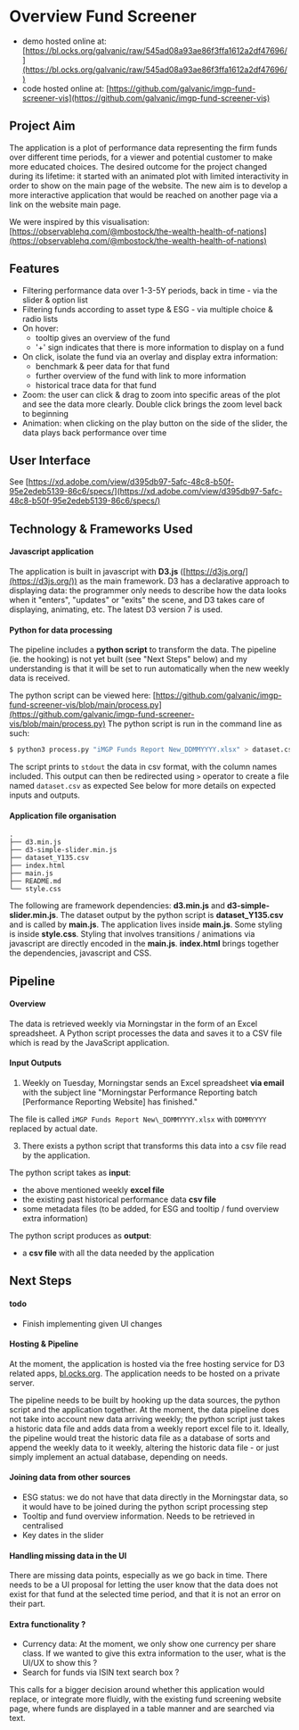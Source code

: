Overview Fund Screener
===

*   demo hosted online at: [https://bl.ocks.org/galvanic/raw/545ad08a93ae86f3ffa1612a2df47696/](https://bl.ocks.org/galvanic/raw/545ad08a93ae86f3ffa1612a2df47696/)
*   code hosted online at: [https://github.com/galvanic/imgp-fund-screener-vis](https://github.com/galvanic/imgp-fund-screener-vis)


Project Aim
-----------

The application is a plot of performance data representing the firm funds over different time periods, for a viewer and potential customer to make more educated choices.
The desired outcome for the project changed during its lifetime: it started with an animated plot with limited interactivity in order to show on the main page of the website.
The new aim is to develop a more interactive application that would be reached on another page via a link on the website main page.

We were inspired by this visualisation: [https://observablehq.com/@mbostock/the-wealth-health-of-nations](https://observablehq.com/@mbostock/the-wealth-health-of-nations)


Features
--------

*   Filtering performance data over 1-3-5Y periods, back in time - via the slider & option list
*   Filtering funds according to asset type & ESG - via multiple choice & radio lists
*   On hover:
    *   tooltip gives an overview of the fund
    *   '+' sign indicates that there is more information to display on a fund
*   On click, isolate the fund via an overlay and display extra information:
    *   benchmark & peer data for that fund
    *   further overview of the fund with link to more information
    *   historical trace data for that fund
*   Zoom: the user can click & drag to zoom into specific areas of the plot and see the data more clearly. Double click brings the zoom level back to beginning
*   Animation: when clicking on the play button on the side of the slider, the data plays back performance over time


User Interface
--------------

See [https://xd.adobe.com/view/d395db97-5afc-48c8-b50f-95e2edeb5139-86c6/specs/](https://xd.adobe.com/view/d395db97-5afc-48c8-b50f-95e2edeb5139-86c6/specs/)


Technology & Frameworks Used
----------------------------


#### Javascript application

The application is built in javascript with **D3.js** ([https://d3js.org/](https://d3js.org/)) as the main framework. D3 has a declarative approach to displaying data: the programmer only needs to describe how the data looks when it "enters", "updates" or "exits" the scene, and D3 takes care of displaying, animating, etc.
The latest D3 version 7 is used.


#### Python for data processing

The pipeline includes a **python script** to transform the data. The pipeline (ie. the hooking) is not yet built (see "Next Steps" below) and my understanding is that it will be set to run automatically when the new weekly data is received.

The python script can be viewed here: [https://github.com/galvanic/imgp-fund-screener-vis/blob/main/process.py](https://github.com/galvanic/imgp-fund-screener-vis/blob/main/process.py)
The python script is run in the command line as such:

```bash
$ python3 process.py "iMGP Funds Report New_DDMMYYYY.xlsx" > dataset.csv
```

The script prints to `stdout` the data in csv format, with the column names included. This output can then be redirected using `>` operator to create a file named `dataset.csv` as expected
See below for more details on expected inputs and outputs.


#### Application file organisation


```plain
.
├── d3.min.js
├── d3-simple-slider.min.js
├── dataset_Y135.csv
├── index.html
├── main.js
├── README.md
└── style.css
```

The following are framework dependencies: **d3.min.js** and **d3-simple-slider.min.js**.
The dataset output by the python script is **dataset\_Y135.csv** and is called by **main.js**.
The application lives inside **main.js**.
Some styling is inside **style.css**. Styling that involves transitions / animations via javascript are directly encoded in the **main.js**.
**index.html** brings together the dependencies, javascript and CSS.


Pipeline
--------


#### Overview

The data is retrieved weekly via Morningstar in the form of an Excel spreadsheet. A Python script processes the data and saves it to a CSV file which is read by the JavaScript application.


#### Input Outputs

1.  Weekly on Tuesday, Morningstar sends an Excel spreadsheet **via email** with the subject line "Morningstar Performance Reporting batch \[Performance Reporting Website\] has finished."

The file is called `iMGP Funds Report New\_DDMMYYYY.xlsx` with `DDMMYYYY` replaced by actual date.

3.  There exists a python script that transforms this data into a csv file read by the application.

The python script takes as **input**:
*   the above mentioned weekly **excel file**
*   the existing past historical performance data **csv file**
*   some metadata files (to be added, for ESG and tooltip / fund overview extra information)

The python script produces as **output**:

*   a **csv file** with all the data needed by the application


Next Steps
----------


#### todo

*   Finish implementing given UI changes


#### Hosting & Pipeline

At the moment, the application is hosted via the free hosting service for D3 related apps, [bl.ocks.org](http://bl.ocks.org).
The application needs to be hosted on a private server.

The pipeline needs to be built by hooking up the data sources, the python script and the application together.
At the moment, the data pipeline does not take into account new data arriving weekly; the python script just takes a historic data file and adds data from a weekly report excel file to it. Ideally, the pipeline would treat the historic data file as a database of sorts and append the weekly data to it weekly, altering the historic data file - or just simply implement an actual database, depending on needs.


#### Joining data from other sources

*   ESG status: we do not have that data directly in the Morningstar data, so it would have to be joined during the python script processing step
*   Tooltip and fund overview information. Needs to be retrieved in centralised
*   Key dates in the slider


#### Handling missing data in the UI

There are missing data points, especially as we go back in time. There needs to be a UI proposal for letting the user know that the data does not exist for that fund at the selected time period, and that it is not an error on their part.


#### Extra functionality ?

*   Currency data: At the moment, we only show one currency per share class. If we wanted to give this extra information to the user, what is the UI/UX to show this ?
*   Search for funds via ISIN text search box ?


This calls for a bigger decision around whether this application would replace, or integrate more fluidly, with the existing fund screening website page, where funds are displayed in a table manner and are searched via text.

